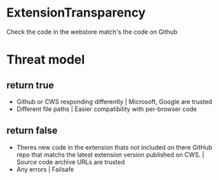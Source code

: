 # ExtensionTransparency
Check the code in the webstore match's the code on Github

# Threat model

## return true
- Github or CWS responding differently | Microsoft, Google are trusted
- Different file paths | Easier compatibility with per-browser code
## return false
- Theres new code in the extension thats not included on there GitHub repo that matchs the latest extension version published on CWS. | Source code archive URLs are trusted
- Any errors | Failsafe
